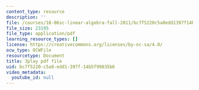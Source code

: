```yaml
---
content_type: resource
description: ''
file: /courses/18-06sc-linear-algebra-fall-2011/bc7f5220c5a8edd1397f14b5f99835b6_QQpvGlF_1Qo.pdf
file_size: 23195
file_type: application/pdf
learning_resource_types: []
license: https://creativecommons.org/licenses/by-nc-sa/4.0/
ocw_type: OCWFile
resourcetype: Document
title: 3play pdf file
uid: bc7f5220-c5a8-edd1-397f-14b5f99835b6
video_metadata:
  youtube_id: null
---
```

